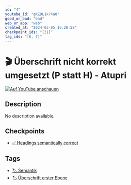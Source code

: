 ```yaml
---
id: "4"
youtube_id: "gKZ9L1k74a8"
good_or_bad: "bad"
web_or_app: "web"
created_at: "2024-03-05 16:28:58"
checkpoint_ids: "[31]"
tag_ids: "[6, 7]"
---
```


# 🎬 Überschrift nicht korrekt umgesetzt (P statt H) - Atupri

[![Auf YouTube anschauen](https://img.youtube.com/vi/gKZ9L1k74a8/sddefault.jpg)](https://youtu.be/gKZ9L1k74a8)

## Description

No description available.

## Checkpoints

- [✅ Headings semantically correct](/en/wcag/1.3.1a-headings-structure/headings-semantically-correct)

## Tags

- [🏷️ Semantik](/en/tags/semantik)
- [🏷️ Überschrift erster Ebene](/en/tags/uberschrift-erster-ebene)
